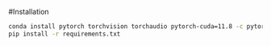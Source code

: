 #Installation

```bash
conda install pytorch torchvision torchaudio pytorch-cuda=11.8 -c pytorch -c nvidia
pip install -r requirements.txt
```






